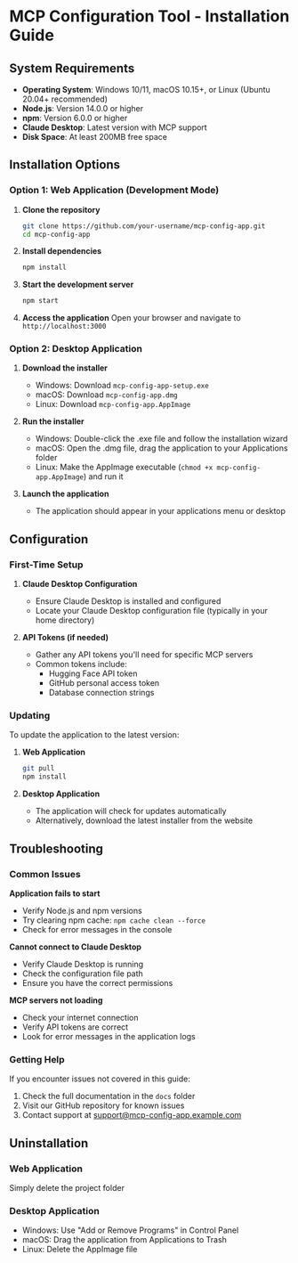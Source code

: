 # MCP Configuration Tool - Installation Guide

## System Requirements

- **Operating System**: Windows 10/11, macOS 10.15+, or Linux (Ubuntu 20.04+ recommended)
- **Node.js**: Version 14.0.0 or higher
- **npm**: Version 6.0.0 or higher
- **Claude Desktop**: Latest version with MCP support
- **Disk Space**: At least 200MB free space

## Installation Options

### Option 1: Web Application (Development Mode)

1. **Clone the repository**
   ```bash
   git clone https://github.com/your-username/mcp-config-app.git
   cd mcp-config-app
   ```

2. **Install dependencies**
   ```bash
   npm install
   ```

3. **Start the development server**
   ```bash
   npm start
   ```

4. **Access the application**
   Open your browser and navigate to `http://localhost:3000`

### Option 2: Desktop Application

1. **Download the installer**
   - Windows: Download `mcp-config-app-setup.exe`
   - macOS: Download `mcp-config-app.dmg`
   - Linux: Download `mcp-config-app.AppImage`

2. **Run the installer**
   - Windows: Double-click the .exe file and follow the installation wizard
   - macOS: Open the .dmg file, drag the application to your Applications folder
   - Linux: Make the AppImage executable (`chmod +x mcp-config-app.AppImage`) and run it

3. **Launch the application**
   - The application should appear in your applications menu or desktop

## Configuration

### First-Time Setup

1. **Claude Desktop Configuration**
   - Ensure Claude Desktop is installed and configured
   - Locate your Claude Desktop configuration file (typically in your home directory)

2. **API Tokens (if needed)**
   - Gather any API tokens you'll need for specific MCP servers
   - Common tokens include:
     - Hugging Face API token
     - GitHub personal access token
     - Database connection strings

### Updating

To update the application to the latest version:

1. **Web Application**
   ```bash
   git pull
   npm install
   ```

2. **Desktop Application**
   - The application will check for updates automatically
   - Alternatively, download the latest installer from the website

## Troubleshooting

### Common Issues

**Application fails to start**
- Verify Node.js and npm versions
- Try clearing npm cache: `npm cache clean --force`
- Check for error messages in the console

**Cannot connect to Claude Desktop**
- Verify Claude Desktop is running
- Check the configuration file path
- Ensure you have the correct permissions

**MCP servers not loading**
- Check your internet connection
- Verify API tokens are correct
- Look for error messages in the application logs

### Getting Help

If you encounter issues not covered in this guide:

1. Check the full documentation in the `docs` folder
2. Visit our GitHub repository for known issues
3. Contact support at support@mcp-config-app.example.com

## Uninstallation

### Web Application
Simply delete the project folder

### Desktop Application
- Windows: Use "Add or Remove Programs" in Control Panel
- macOS: Drag the application from Applications to Trash
- Linux: Delete the AppImage file
